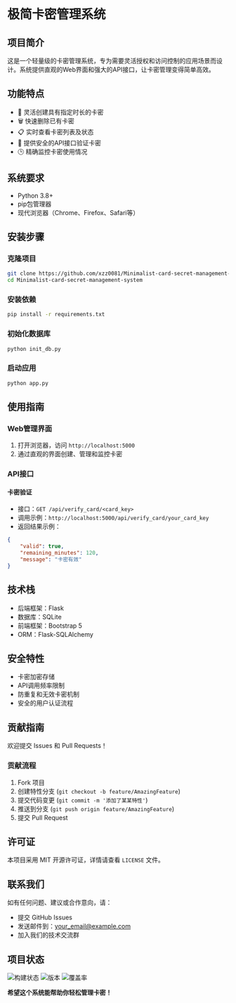 # 极简卡密管理系统

## 项目简介

这是一个轻量级的卡密管理系统，专为需要灵活授权和访问控制的应用场景而设计。系统提供直观的Web界面和强大的API接口，让卡密管理变得简单高效。

## 功能特点

- 🔑 灵活创建具有指定时长的卡密
- 🗑️ 快速删除已有卡密
- 📋 实时查看卡密列表及状态
- 🔐 提供安全的API接口验证卡密
- 🕒 精确监控卡密使用情况

## 系统要求

- Python 3.8+
- pip包管理器
- 现代浏览器（Chrome、Firefox、Safari等）

## 安装步骤

### 克隆项目
```bash
git clone https://github.com/xzz0081/Minimalist-card-secret-management-system.git
cd Minimalist-card-secret-management-system
```

### 安装依赖
```bash
pip install -r requirements.txt
```

### 初始化数据库
```bash
python init_db.py
```

### 启动应用
```bash
python app.py
```

## 使用指南

### Web管理界面
1. 打开浏览器，访问 `http://localhost:5000`
2. 通过直观的界面创建、管理和监控卡密

### API接口

#### 卡密验证
- 接口：`GET /api/verify_card/<card_key>`
- 调用示例：`http://localhost:5000/api/verify_card/your_card_key`
- 返回结果示例：
```json
{
    "valid": true,
    "remaining_minutes": 120,
    "message": "卡密有效"
}
```

## 技术栈

- 后端框架：Flask
- 数据库：SQLite
- 前端框架：Bootstrap 5
- ORM：Flask-SQLAlchemy

## 安全特性

- 卡密加密存储
- API调用频率限制
- 防重复和无效卡密机制
- 安全的用户认证流程

## 贡献指南

欢迎提交 Issues 和 Pull Requests！

### 贡献流程
1. Fork 项目
2. 创建特性分支 (`git checkout -b feature/AmazingFeature`)
3. 提交代码变更 (`git commit -m '添加了某某特性'`)
4. 推送到分支 (`git push origin feature/AmazingFeature`)
5. 提交 Pull Request

## 许可证

本项目采用 MIT 开源许可证，详情请查看 `LICENSE` 文件。

## 联系我们

如有任何问题、建议或合作意向，请：
- 提交 GitHub Issues
- 发送邮件到：your_email@example.com
- 加入我们的技术交流群

## 项目状态

![构建状态](https://img.shields.io/badge/build-passing-brightgreen)
![版本](https://img.shields.io/badge/version-1.0.0-blue)
![覆盖率](https://img.shields.io/badge/coverage-90%25-green)

**希望这个系统能帮助你轻松管理卡密！**